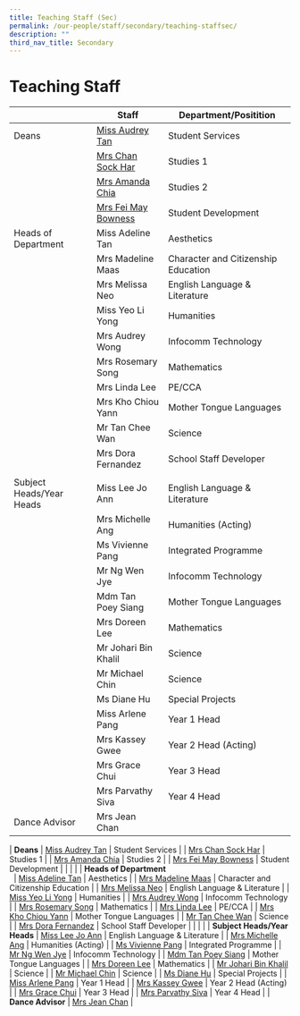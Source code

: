 ```yaml
---
title: Teaching Staff (Sec)
permalink: /our-people/staff/secondary/teaching-staffsec/
description: ""
third_nav_title: Secondary
---
```

# **Teaching Staff**

|  	| Staff 	| Department/Positition 	|
|---	|---	|---	|
| Deans 	| [Miss Audrey Tan](mailto:tan_lee_lian_audrey@moe.edu.sg) 	| Student Services 	|
|  	| [Mrs Chan Sock Har](mailto:lim_sock_har@moe.edu.sg) 	| Studies 1 	|
|  	| [Mrs Amanda Chia](mailto:Amanda_Sim@moe.edu.sg) 	| Studies 2 	|
|  	| [Mrs Fei May Bowness](mailto:wong_fei_may@moe.edu.sg) 	| Student Development 	|
| Heads of Department<br>  	| Miss Adeline Tan 	| Aesthetics 	|
|  	| Mrs Madeline Maas 	| Character and Citizenship Education 	|
|  	| Mrs Melissa Neo 	| English Language & Literature 	|
|  	| Miss Yeo Li Yong 	| Humanities 	|
|  	| Mrs Audrey Wong 	| Infocomm Technology 	|
|  	| Mrs Rosemary Song 	| Mathematics 	|
|  	| Mrs Linda Lee 	| PE/CCA 	|
|  	| Mrs Kho Chiou Yann 	| Mother Tongue Languages 	|
|  	| Mr Tan Chee Wan 	| Science 	|
|  	| Mrs Dora Fernandez 	| School Staff Developer 	|
|  	|  	|  	|
| Subject Heads/Year Heads 	| Miss Lee Jo Ann 	| English Language & Literature 	|
|  	| Mrs Michelle Ang 	| Humanities (Acting) 	|
|  	| Ms Vivienne Pang 	| Integrated Programme 	|
|  	| Mr Ng Wen Jye 	| Infocomm Technology 	|
|  	| Mdm Tan Poey Siang 	| Mother Tongue Languages 	|
|  	| Mrs Doreen Lee 	| Mathematics 	|
|  	| Mr Johari Bin Khalil 	| Science 	|
|  	| Mr Michael Chin 	| Science 	|
|  	| Ms Diane Hu 	| Special Projects 	|
|  	| Miss Arlene Pang 	| Year 1 Head 	|
|  	| Mrs Kassey Gwee 	| Year 2 Head (Acting) 	|
|  	| Mrs Grace Chui 	| Year 3 Head 	|
|  	| Mrs Parvathy Siva 	| Year 4 Head 	|
| Dance Advisor 	| Mrs Jean Chan 	|  	|




| **Deans** | [Miss Audrey Tan](mailto:tan_lee_lian_audrey@moe.edu.sg) | Student Services |
| [Mrs Chan Sock Har](mailto:lim_sock_har@moe.edu.sg) | Studies 1 |
| [Mrs Amanda Chia](mailto:Amanda_Sim@moe.edu.sg) | Studies 2 |
| [Mrs Fei May Bowness](mailto:wong_fei_may@moe.edu.sg) | Student Development |
|  |  |
| **Heads of Department**  
  | [Miss Adeline Tan](mailto:tan_li_jen_adeline@moe.edu.sg) | Aesthetics |
| [Mrs Madeline Maas](mailto:yeo_beow_keat_madeline@moe.edu.sg) | Character and Citizenship Education |
| [Mrs Melissa Neo](mailto:melissa_neo-ang@moe.edu.sg) | English Language & Literature |
| [Miss Yeo Li Yong](mailto:Yeo_li_yong@moe.edu.sg) | Humanities |
| [Mrs Audrey Wong](mailto:tan_mei_ling_audrey@moe.edu.sg) | Infocomm Technology |
| [Mrs Rosemary Song](mailto:rosemary_tang@moe.edu.sg) | Mathematics |
| [Mrs Linda Lee](mailto:khoo_beng_gek_linda@moe.edu.sg) | PE/CCA |
| [Mrs Kho Chiou Yann](mailto:lim_chiou_yann@moe.edu.sg) | Mother Tongue Languages |
| [Mr Tan Chee Wan](mailto:tan_chee_wan@moe.edu.sg) | Science |
| [Mrs Dora Fernandez](mailto:dora_maria_choo@moe.edu.sg) | School Staff Developer |
|  |  |
| **Subject Heads/Year Heads** | [Miss Lee Jo Ann](mailto:lee_jo_ann@moe.edu.sg) | English Language & Literature |
| [Mrs Michelle Ang](mailto:Ng_mei_yin_michelle@moe.edu.sg) | Humanities (Acting) |
| [Ms Vivienne Pang](mailto:pang_kailing_vivienne@moe.edu.sg) | Integrated Programme |
| [Mr Ng Wen Jye](mailto:Ng_wen_jye@moe.edu.sg) | Infocomm Technology |
| [Mdm Tan Poey Siang](mailto:tan_poey_siang@moe.edu.sg) | Mother Tongue Languages |
| [Mrs Doreen Lee](mailto:lau_ying_ying@moe.edu.sg) | Mathematics |
| [Mr Johari Bin Khalil](mailto:johari_khalil@moe.edu.sg) | Science |
| [Mr Michael Chin](mailto:chin_sian_woon_michael@moe.edu.sg) | Science |
| [Ms Diane Hu](mailto:hu_yu_hua_diane@moe.edu.sg) | Special Projects |
| [Miss Arlene Pang](mailto:pang_xuehui_arlene@moe.edu.sg) | Year 1 Head |
| [Mrs Kassey Gwee](mailto:kassey_heng@moe.edu.sg) | Year 2 Head (Acting) |
| [Mrs Grace Chui](mailto:grace_tan_kok_eng@moe.edu.sg) | Year 3 Head |
| [Mrs Parvathy Siva](mailto:parvathy_vegadasalam@moe.edu.sg) | Year 4 Head |
| **Dance Advisor** | [Mrs Jean Chan](mailto:Jean_Chan@moe.edu.sg) |